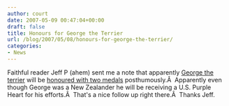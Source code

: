```yaml
---
author: court
date: 2007-05-09 00:47:04+00:00
draft: false
title: Honours for George the Terrier
url: /blog/2007/05/08/honours-for-george-the-terrier/
categories:
- News
---
```


Faithful reader Jeff P (ahem) sent me a note that apparently [George the terrier](http://www.vallentyne.com/blog/2007/05/02/tiny-terrier/) will be [honoured with two medals](http://news.yahoo.com/s/cpress/20070508/ca_pr_on_wo/new_zealand_hero_dog;_ylt=AufZuv1cTWe1G9WAsBnG2q9vaA8F) posthumously.Â  Apparently even though George was a New Zealander he will be receiving a U.S. Purple Heart for his efforts.Â  That's a nice follow up right there.Â  Thanks Jeff.
